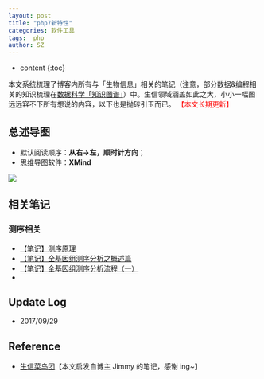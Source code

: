 ```yaml
---
layout: post
title: "php7新特性"
categories: 软件工具
tags:  php  
author: SZ
---
```


* content
{:toc}

本文系统梳理了博客内所有与「生物信息」相关的笔记（注意，部分数据&编程相关的知识梳理在[数据科学「知识图谱」](https://woaielf.github.io/2016/09/11/data-science/)）中。生信领域涵盖如此之大，小小一幅图远远容不下所有想说的内容，以下也是抛砖引玉而已。
<font color="red">【本文长期更新】</font>






## 总述导图

* 默认阅读顺序：**从右→左，顺时针方向**；
* 思维导图软件：**XMind**

![](https://raw.githubusercontent.com/woaielf/woaielf.github.io/master/_posts/Pic/1708/170821-1.png)

## 相关笔记
### 测序相关
* [【笔记】测序原理](https://woaielf.github.io/2017/08/23/ngs-principle/)
* [【笔记】全基因组测序分析之概述篇](https://woaielf.github.io/2017/08/27/ngs-analysis-1/)
* [【笔记】全基因组测序分析流程（一）](https://woaielf.github.io/2017/09/10/ngs-pipline-1/)
* []()


## Update Log
- 2017/09/29

## Reference
- [生信菜鸟团](http://www.bio-info-trainee.com/)【本文启发自博主 Jimmy 的笔记，感谢 ing~】
